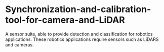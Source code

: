 # Synchronization-and-calibration-tool-for-camera-and-LiDAR
A sensor suite, able to provide detection and classification for robotics applications. These robotics applications require sensors such as LiDARS and cameras. 
